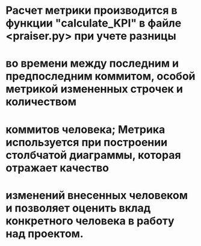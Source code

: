 # Расчет метрики производится в функции "calculate_KPI" в файле <praiser.py> при учете разницы 
# во времени между последним и предпоследним коммитом, особой метрикой измененных строчек и количеством
# коммитов человека; Метрика используется при построении столбчатой диаграммы, которая отражает качество
# изменений внесенных человеком и позволяет оценить вклад конкретного человека в работу над проектом.